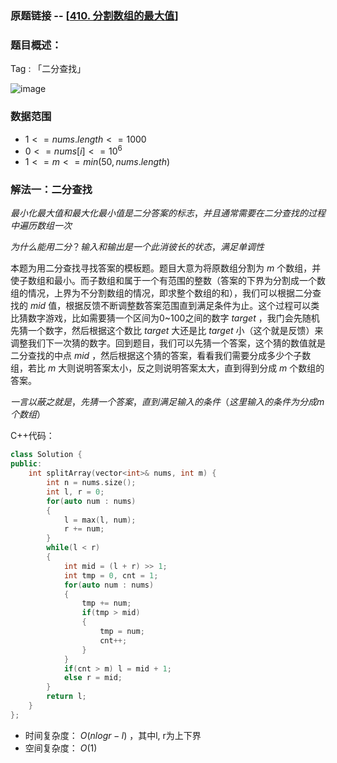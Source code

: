 ### 原题链接 -- [[410. 分割数组的最大值](https://leetcode.cn/problems/split-array-largest-sum/)]

### 题目概述：
Tag : 「二分查找」

![image](https://user-images.githubusercontent.com/99656524/233092868-84ca4a39-cbcc-46fd-8b69-0a0ffaf57684.png)

### 数据范围
* $1 <= nums.length <= 1000$
* $0 <= nums[i] <= 10^6$
* $1 <= m <= min(50, nums.length)$

### 解法一：二分查找

$最小化最大值和最大化最小值是二分答案的标志，并且通常需要在二分查找的过程中遍历数组一次$

$为什么能用二分？输入和输出是一个此消彼长的状态，满足单调性$

本题为用二分查找寻找答案的模板题。题目大意为将原数组分割为 $m$ 个数组，并使子数组和最小。而子数组和属于一个有范围的整数（答案的下界为分割成一个数组的情况，上界为不分割数组的情况，即求整个数组的和），我们可以根据二分查找的 $mid$ 值，根据反馈不断调整数答案范围直到满足条件为止。这个过程可以类比猜数字游戏，比如需要猜一个区间为0~100之间的数字 $target$ ，我门会先随机先猜一个数字，然后根据这个数比 $target$ 大还是比 $target$ 小（这个就是反馈）来调整我们下一次猜的数字。回到题目，我们可以先猜一个答案，这个猜的数值就是二分查找的中点 $mid$ ，然后根据这个猜的答案，看看我们需要分成多少个子数组，若比 $m$ 大则说明答案太小，反之则说明答案太大，直到得到分成 $m$ 个数组的答案。

$一言以蔽之就是，先猜一个答案，直到满足输入的条件（这里输入的条件为分成m个数组）$

C++代码：
```cpp
class Solution {
public:
    int splitArray(vector<int>& nums, int m) {
        int n = nums.size();
        int l, r = 0;
        for(auto num : nums)
        {
            l = max(l, num);
            r += num;
        }
        while(l < r)
        {
            int mid = (l + r) >> 1;
            int tmp = 0, cnt = 1;
            for(auto num : nums)
            {
                tmp += num;
                if(tmp > mid)
                {
                    tmp = num;
                    cnt++;
                }
            }
            if(cnt > m) l = mid + 1;
            else r = mid;
        }
        return l;
    }
};
```
* 时间复杂度： $O(nlogr - l)$ ，其中l, r为上下界
* 空间复杂度： $O(1)$

